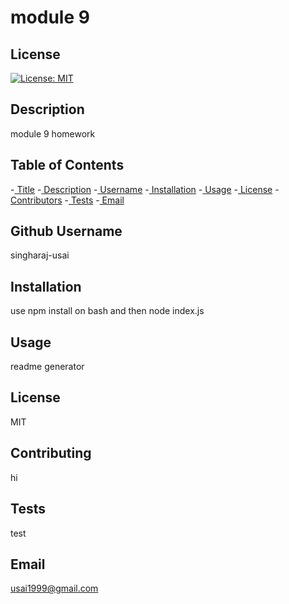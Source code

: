 
  # module 9
  
  ## License
  [![License: MIT](https://img.shields.io/badge/License-MIT-yellow.svg)](https://opensource.org/licenses/MIT)
 
  ## Description
  module 9 homework
  
  ## Table of Contents
  -[ Title](#title)
  -[ Description](#description)
  -[ Username](#username)
  -[ Installation](#installation)
  -[ Usage](#usage)
  -[ License](#license)
  -[ Contributors](#contributors)
  -[ Tests](#tests)
  -[ Email](#email)

  ## Github Username
  singharaj-usai
  ## Installation
  use npm install on bash and then node index.js
  ## Usage
  readme generator
  ## License
  MIT
  ## Contributing
  hi
  ## Tests
  test
  ## Email
  usai1999@gmail.com
  
